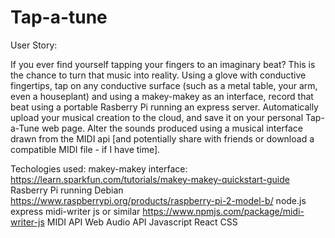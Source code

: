 # Tap-a-tune

User Story:

If you ever find yourself tapping your fingers to an imaginary beat? This is the chance to turn that music into reality. Using a  glove with conductive fingertips, tap on any conductive surface (such as a metal table, your arm, even a houseplant) and using a makey-makey as an interface, record that beat using a portable Rasberry Pi running an express server. Automatically upload your musical creation to the cloud,  and save it on your personal Tap-a-Tune web page. Alter the sounds produced using a musical interface drawn from the MIDI api [and potentially share with friends or download a compatible MIDI file - if I have time]. 

Techologies used:
makey-makey interface: https://learn.sparkfun.com/tutorials/makey-makey-quickstart-guide
Rasberry Pi running Debian https://www.raspberrypi.org/products/raspberry-pi-2-model-b/
node.js
express
midi-writer js or similar https://www.npmjs.com/package/midi-writer-js
MIDI API
Web Audio API
Javascript
React
CSS
